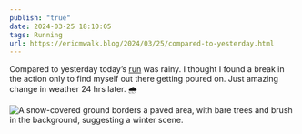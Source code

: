 ```yaml
---
publish: "true"
date: 2024-03-25 18:10:05
tags: Running
url: https://ericmwalk.blog/2024/03/25/compared-to-yesterday.html
---
```


Compared to yesterday today’s [run](https://strava.com/activities/11037340422) was rainy. I thought I found a break in the action only to find myself out there getting poured on. Just amazing change in weather 24 hrs later. 🌧️

![A snow-covered ground borders a paved area, with bare trees and brush in the background, suggesting a winter scene.](https://ericmwalk.blog/uploads/2024/img-8420.jpeg)